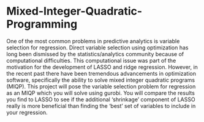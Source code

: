# Mixed-Integer-Quadratic-Programming

One of the most common problems in predictive analytics is variable selection for regression.
Direct variable selection using optimization has long been dismissed by the statistics/analytics
community because of computational difficulties. This computational issue was part of the
motivation for the development of LASSO and ridge regression. However, in the recent past
there have been tremendous advancements in optimization software, specifically the ability to
solve mixed integer quadratic programs (MIQP). This project will pose the variable selection
problem for regression as an MIQP which you will solve using gurobi. You will compare the
results you find to LASSO to see if the additional ‘shrinkage’ component of LASSO really is more
beneficial than finding the ‘best’ set of variables to include in your regression.
